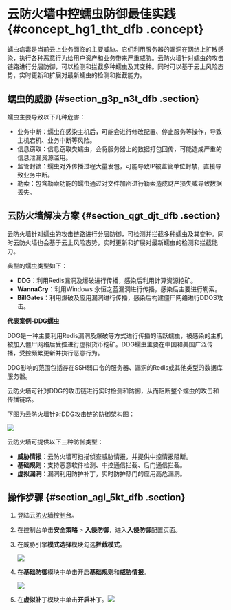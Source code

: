 # 云防火墙中控蠕虫防御最佳实践 {#concept_hg1_tht_dfb .concept}

蠕虫病毒是当前云上业务面临的主要威胁。它们利用服务器的漏洞在网络上扩散感染，执行各种恶意行为给用户资产和业务带来严重威胁。云防火墙针对蠕虫的攻击链路进行分层防御，可以检测和拦截多种蠕虫及其变种。同时可以基于云上风险态势，实时更新和扩展对最新蠕虫的检测和拦截能力。

## 蠕虫的威胁 {#section_g3p_n3t_dfb .section}

蠕虫主要导致以下几种危害：

-   业务中断：蠕虫在感染主机后，可能会进行修改配置、停止服务等操作，导致主机宕机、业务中断等风险。
-   信息窃取：信息窃取类蠕虫，会将服务器上的数据打包回传，可能造成严重的信息泄漏资源滥用。
-   监管封锁：蠕虫对外传播过程大量发包，可能导致IP被监管单位封禁，直接导致业务中断。
-   勒索：包含勒索功能的蠕虫通过对文件加密进行勒索造成财产损失或导致数据丢失。

## 云防火墙解决方案 {#section_qgt_djt_dfb .section}

云防火墙针对蠕虫的攻击链路进行分层防御，可检测并拦截多种蠕虫及其变种。同时云防火墙也会基于云上风险态势，实时更新和扩展对最新蠕虫的检测和拦截能力。

典型的蠕虫类型如下：

-   **DDG**：利用Redis漏洞及爆破进行传播，感染后利用计算资源挖矿。
-   **WannaCry**：利用Windows 永恒之蓝漏洞进行传播，感染后主要进行勒索。
-   **BillGates**：利用爆破及应用漏洞进行传播，感染后构建僵尸网络进行DDOS攻击。

**代表案例-DDG蠕虫**

DDG是一种主要利用Redis漏洞及爆破等方式进行传播的活跃蠕虫，被感染的主机被加入僵尸网络后受控进行虚拟货币挖矿。DDG蠕虫主要在中国和美国广泛传播，受控频繁更新并执行恶意行为。

DDG影响的范围包括存在SSH弱口令的服务器、漏洞的Redis或其他类型的数据库服务器。

云防火墙可针对DDG的攻击链进行实时检测和防御，从而阻断整个蠕虫的攻击和传播链路。

下图为云防火墙针对DDG攻击链的防御架构图：

![](http://static-aliyun-doc.oss-cn-hangzhou.aliyuncs.com/assets/img/21415/153711469712040_zh-CN.png)

云防火墙可提供以下三种防御类型：

-   **威胁情报**：云防火墙可扫描侦查威胁情报，并提供中控情报阻断。
-   **基础规则**：支持恶意软件检测、中控通信拦截、后门通信拦截。
-   **虚拟漏洞**：漏洞利用防护补丁，实时防护热门的应用高危漏洞。

## 操作步骤 {#section_agl_5kt_dfb .section}

1.  登陆[云防火墙控制台](https://yundun.console.aliyun.com/?p=cfwnext#/overview)。
2.  在控制台单击**安全策略** \> **入侵防御**，进入**入侵防御**配置页面。
3.  在威胁引擎**模式选择**模块勾选**拦截模式**。

    ![](http://static-aliyun-doc.oss-cn-hangzhou.aliyuncs.com/assets/img/21415/153711469712041_zh-CN.png)

4.  在**基础防御**模块中单击开启**基础规则**和**威胁情报**。

    ![](http://static-aliyun-doc.oss-cn-hangzhou.aliyuncs.com/assets/img/21415/153711469712042_zh-CN.png)

5.  在**虚拟补丁**模块中单击**开启补丁**。![](http://static-aliyun-doc.oss-cn-hangzhou.aliyuncs.com/assets/img/21415/153711469812043_zh-CN.png)

